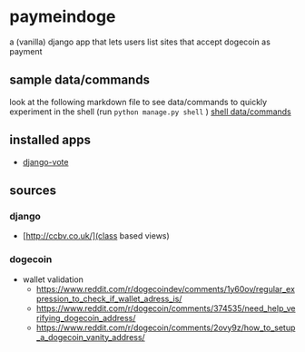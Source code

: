 # paymeindoge
a (vanilla) django app that lets users list sites that accept dogecoin as payment

## sample data/commands
look at the following markdown file to see data/commands to quickly experiment in the shell (run `python manage.py shell` )
[shell data/commands](shell_sample.md)


## installed apps
- [django-vote](https://github.com/shanbay/django-vote)


## sources

### django
- [http://ccbv.co.uk/](class based views)


### dogecoin
- wallet validation
  - https://www.reddit.com/r/dogecoindev/comments/1y60ov/regular_expression_to_check_if_wallet_adress_is/
  - https://www.reddit.com/r/dogecoin/comments/374535/need_help_verifying_dogecoin_address/
  - https://www.reddit.com/r/dogecoin/comments/2ovy9z/how_to_setup_a_dogecoin_vanity_address/